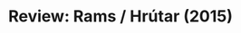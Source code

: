 ---
title: Review&#58; Rams / Hrútar (2015)
layout: post
external_url: http://blog.plotapp.io/rams-review-2015/
external_site: plot
---